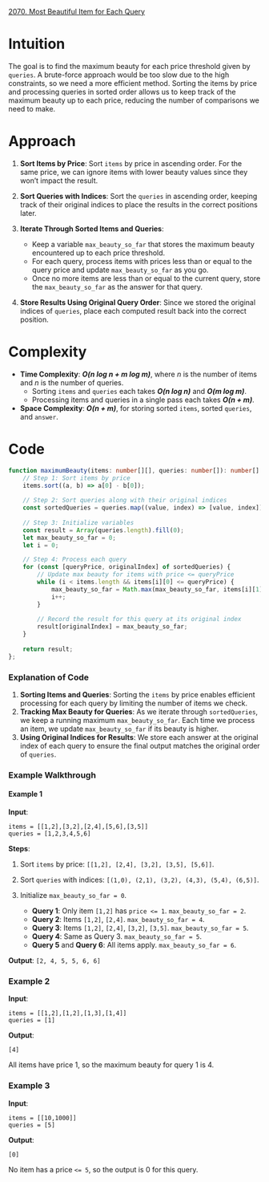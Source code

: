 [2070. Most Beautiful Item for Each Query](https://leetcode.com/problems/most-beautiful-item-for-each-query/)

# Intuition
The goal is to find the maximum beauty for each price threshold given by `queries`. A brute-force approach would be too slow due to the high constraints, so we need a more efficient method. Sorting the items by price and processing queries in sorted order allows us to keep track of the maximum beauty up to each price, reducing the number of comparisons we need to make.

# Approach
1. **Sort Items by Price**: Sort `items` by price in ascending order. For the same price, we can ignore items with lower beauty values since they won’t impact the result.

2. **Sort Queries with Indices**: Sort the `queries` in ascending order, keeping track of their original indices to place the results in the correct positions later.

3. **Iterate Through Sorted Items and Queries**:
   - Keep a variable `max_beauty_so_far` that stores the maximum beauty encountered up to each price threshold.
   - For each query, process items with prices less than or equal to the query price and update `max_beauty_so_far` as you go.
   - Once no more items are less than or equal to the current query, store the `max_beauty_so_far` as the answer for that query.

4. **Store Results Using Original Query Order**: Since we stored the original indices of `queries`, place each computed result back into the correct position.

# Complexity
- **Time Complexity**: ***O(n log n + m log m)***, where *n* is the number of items and *n* is the number of queries.
  - Sorting `items` and `queries` each takes ***O(n log n)*** and ***O(m log m)***.
  - Processing items and queries in a single pass each takes ***O(n + m)***.
- **Space Complexity**: ***O(n + m)***, for storing sorted `items`, sorted `queries`, and `answer`.

# Code

```typescript
function maximumBeauty(items: number[][], queries: number[]): number[] {
    // Step 1: Sort items by price
    items.sort((a, b) => a[0] - b[0]);
    
    // Step 2: Sort queries along with their original indices
    const sortedQueries = queries.map((value, index) => [value, index]).sort((a, b) => a[0] - b[0]);
    
    // Step 3: Initialize variables
    const result = Array(queries.length).fill(0);
    let max_beauty_so_far = 0;
    let i = 0;

    // Step 4: Process each query
    for (const [queryPrice, originalIndex] of sortedQueries) {
        // Update max beauty for items with price <= queryPrice
        while (i < items.length && items[i][0] <= queryPrice) {
            max_beauty_so_far = Math.max(max_beauty_so_far, items[i][1]);
            i++;
        }
        
        // Record the result for this query at its original index
        result[originalIndex] = max_beauty_so_far;
    }
    
    return result;
};

```

### Explanation of Code

1. **Sorting Items and Queries**: Sorting the `items` by price enables efficient processing for each query by limiting the number of items we check.
2. **Tracking Max Beauty for Queries**: As we iterate through `sortedQueries`, we keep a running maximum `max_beauty_so_far`. Each time we process an item, we update `max_beauty_so_far` if its beauty is higher.
3. **Using Original Indices for Results**: We store each answer at the original index of each query to ensure the final output matches the original order of `queries`.

### Example Walkthrough

#### Example 1
**Input**:
```plaintext
items = [[1,2],[3,2],[2,4],[5,6],[3,5]]
queries = [1,2,3,4,5,6]
```

**Steps**:
1. Sort `items` by price: `[[1,2], [2,4], [3,2], [3,5], [5,6]]`.
2. Sort `queries` with indices: `[(1,0), (2,1), (3,2), (4,3), (5,4), (6,5)]`.
3. Initialize `max_beauty_so_far = 0`.

   - **Query 1**: Only item `[1,2]` has `price <= 1`. `max_beauty_so_far = 2`.
   - **Query 2**: Items `[1,2]`, `[2,4]`. `max_beauty_so_far = 4`.
   - **Query 3**: Items `[1,2]`, `[2,4]`, `[3,2]`, `[3,5]`. `max_beauty_so_far = 5`.
   - **Query 4**: Same as Query 3. `max_beauty_so_far = 5`.
   - **Query 5** and **Query 6**: All items apply. `max_beauty_so_far = 6`.

**Output**: `[2, 4, 5, 5, 6, 6]`

### Example 2
**Input**:
```plaintext
items = [[1,2],[1,2],[1,3],[1,4]]
queries = [1]
```
**Output**:
```plaintext
[4]
```

All items have price 1, so the maximum beauty for query 1 is 4.

### Example 3
**Input**:
```plaintext
items = [[10,1000]]
queries = [5]
```
**Output**:
```plaintext
[0]
```

No item has a price `<= 5`, so the output is 0 for this query.